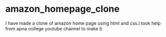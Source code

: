 # amazon_homepage_clone
I have made a clone of amazon home page using html and css.I took help from apna college youtube channel to make it.

